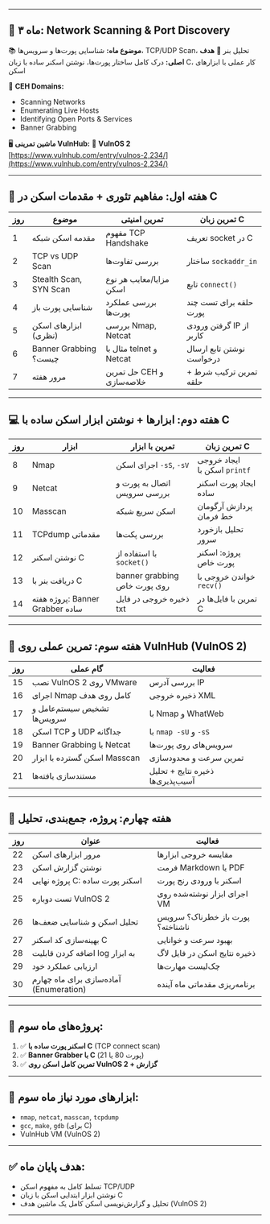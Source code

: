 
---

## 🔵 **ماه ۳: Network Scanning & Port Discovery**

📚 **موضوع ماه:** شناسایی پورت‌ها و سرویس‌ها، TCP/UDP Scan، تحلیل بنر
🎯 **هدف اصلی:** درک کامل ساختار پورت‌ها، نوشتن اسکنر ساده با زبان C، کار عملی با ابزارهای اسکن

📘 **CEH Domains:**

* Scanning Networks
* Enumerating Live Hosts
* Identifying Open Ports & Services
* Banner Grabbing

🖥 **ماشین تمرینی VulnHub:**
🔗 **VulnOS 2**
[https://www.vulnhub.com/entry/vulnos-2,234/](https://www.vulnhub.com/entry/vulnos-2,234/)

---

## 📅 هفته اول: مفاهیم تئوری + مقدمات اسکن در C

| روز | موضوع                  | تمرین امنیتی              | تمرین زبان C             |
| --- | ---------------------- | ------------------------- | ------------------------ |
| 1   | مقدمه اسکن شبکه        | مفهوم TCP Handshake       | تعریف socket در C        |
| 2   | TCP vs UDP Scan        | بررسی تفاوت‌ها            | ساختار `sockaddr_in`     |
| 3   | Stealth Scan, SYN Scan | مزایا/معایب هر نوع اسکن   | تابع `connect()`         |
| 4   | شناسایی پورت باز       | بررسی عملکرد پورت‌ها      | حلقه برای تست چند پورت   |
| 5   | ابزارهای اسکن (نظری)   | بررسی Nmap, Netcat        | گرفتن ورودی IP از کاربر  |
| 6   | Banner Grabbing چیست؟  | مثال با telnet و Netcat   | نوشتن تابع ارسال درخواست |
| 7   | مرور هفته              | حل تمرین CEH و خلاصه‌سازی | تمرین ترکیب شرط + حلقه   |

---

## 💻 هفته دوم: ابزارها + نوشتن ابزار اسکن ساده با C

| روز | ابزار                           | تمرین با ابزار               | تمرین زبان C                 |
| --- | ------------------------------- | ---------------------------- | ---------------------------- |
| 8   | Nmap                            | اجرای اسکن `-sS`, `-sV`      | ایجاد خروجی اسکن با `printf` |
| 9   | Netcat                          | اتصال به پورت و بررسی سرویس  | ایجاد پورت اسکنر ساده        |
| 10  | Masscan                         | اسکن سریع شبکه               | پردازش آرگومان خط فرمان      |
| 11  | TCPdump مقدماتی                 | بررسی پکت‌ها                 | تحلیل بازخورد سرور           |
| 12  | نوشتن اسکنر C                   | با استفاده از `socket()`     | پروژه: اسکنر پورت خاص        |
| 13  | دریافت بنر با C                 | banner grabbing روی پورت خاص | خواندن خروجی با `recv()`     |
| 14  | پروژه هفته: Banner Grabber ساده | ذخیره خروجی در فایل txt      | تمرین با فایل‌ها در C        |

---

## 🎯 هفته سوم: تمرین عملی روی VulnHub (VulnOS 2)

| روز | گام عملی                     | فعالیت                            |
| --- | ---------------------------- | --------------------------------- |
| 15  | نصب VulnOS 2 روی VMware      | بررسی آدرس IP                     |
| 16  | اجرای Nmap کامل روی هدف      | ذخیره خروجی XML                   |
| 17  | تشخیص سیستم‌عامل و سرویس‌ها  | با Nmap و WhatWeb                 |
| 18  | اسکن TCP و UDP جداگانه       | با `nmap -sU` و `-sS`             |
| 19  | Banner Grabbing با Netcat    | سرویس‌های روی پورت‌ها             |
| 20  | اسکن گسترده با ابزار Masscan | تمرین سرعت و محدودسازی            |
| 21  | مستندسازی یافته‌ها           | ذخیره نتایج + تحلیل آسیب‌پذیری‌ها |

---

## 🧪 هفته چهارم: پروژه، جمع‌بندی، تحلیل

| روز | عنوان                                   | فعالیت                           |
| --- | --------------------------------------- | -------------------------------- |
| 22  | مرور ابزارهای اسکن                      | مقایسه خروجی ابزارها             |
| 23  | نوشتن گزارش اسکن                        | فرمت Markdown یا PDF             |
| 24  | پروژه نهایی C: اسکنر پورت ساده          | اسکنر با ورودی رنج پورت          |
| 25  | تست دوباره VulnOS 2                     | اجرای ابزار نوشته‌شده روی VM     |
| 26  | تحلیل اسکن و شناسایی ضعف‌ها             | پورت باز خطرناک؟ سرویس ناشناخته؟ |
| 27  | بهینه‌سازی کد اسکنر C                   | بهبود سرعت و خوانایی             |
| 28  | اضافه کردن قابلیت log به ابزار          | ذخیره نتایج اسکن در فایل لاگ     |
| 29  | ارزیابی عملکرد خود                      | چک‌لیست مهارت‌ها                 |
| 30  | آماده‌سازی برای ماه چهارم (Enumeration) | برنامه‌ریزی مقدماتی ماه آینده    |

---

## 🎯 پروژه‌های ماه سوم:

1. ✅ **اسکنر پورت ساده با C** (TCP connect scan)
2. ✅ **Banner Grabber با C** (پورت 80 یا 21)
3. ✅ **تمرین کامل اسکن روی VulnOS 2 + گزارش**

---

## 🧰 ابزارهای مورد نیاز ماه سوم:

* `nmap`, `netcat`, `masscan`, `tcpdump`
* `gcc`, `make`, `gdb` (برای C)
* VulnHub VM (VulnOS 2)

---

## ✅ هدف پایان ماه:

* تسلط کامل به مفهوم اسکن TCP/UDP
* نوشتن ابزار ابتدایی اسکن با زبان C
* تحلیل و گزارش‌نویسی اسکن کامل یک ماشین هدف (VulnOS 2)

---

